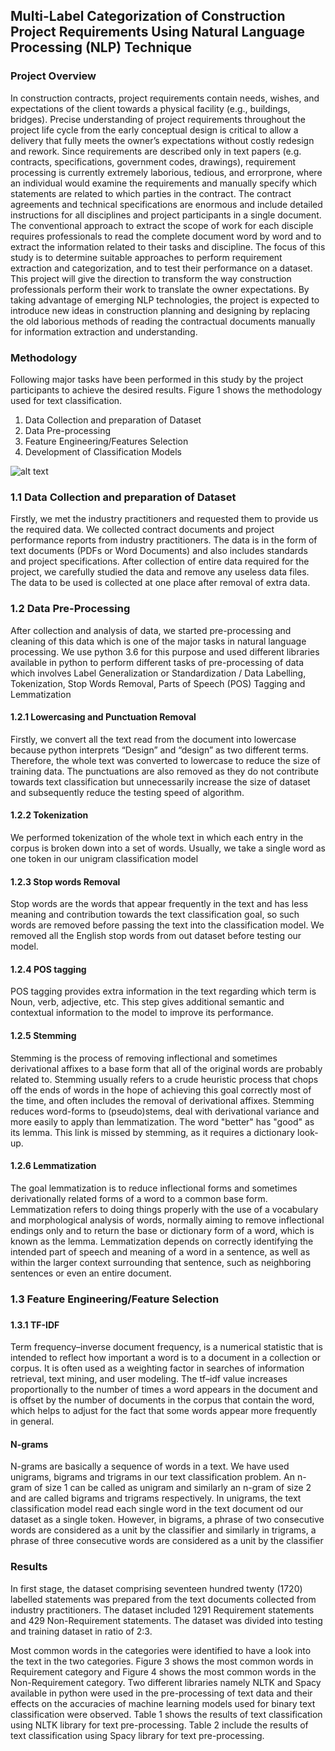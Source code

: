 <h2>Multi-Label Categorization of Construction Project Requirements Using Natural Language Processing (NLP) Technique </h2>

<h3> Project Overview </h3>
In construction contracts, project requirements contain needs, wishes, and expectations of the client towards a physical facility (e.g., buildings, bridges). Precise understanding of project requirements throughout the project life cycle from the early conceptual design is critical to allow a delivery that fully meets the owner’s expectations without costly redesign and rework. Since requirements are described only in text papers (e.g. contracts, specifications, government codes, drawings), requirement processing is currently extremely laborious, tedious, and errorprone, where an individual would examine the requirements and manually specify which statements are related to which parties in the contract. The contract agreements and technical specifications are enormous and include detailed instructions for all disciplines and project participants in a single document. The conventional approach to extract the scope of work for each disciple requires professionals to read the complete document word by word and to extract the information related to their tasks and discipline. The focus of this study is to determine suitable approaches to perform requirement extraction and categorization, and to test their performance on a dataset. This project will give the direction to transform the way construction professionals perform their work to translate the owner expectations. By taking advantage of emerging NLP technologies, the project is expected to introduce new ideas in construction planning and designing by replacing the old laborious methods of reading the contractual documents manually for information extraction and understanding.


<h3> Methodology </h3>
Following major tasks have been performed in this study by the project participants to achieve the desired results. Figure 1 shows the methodology used for text classification.
<ol>
  <li> Data Collection and preparation of Dataset </li>
  <li> Data Pre-processing </li>
  <li> Feature Engineering/Features Selection </li>
  <li> Development of Classification Models  </li>
</ol>

![alt text](sample_image.png)


<h3> 1.1 Data Collection and preparation of Dataset </h3>
Firstly, we met the industry practitioners and requested them to provide us the required data. We collected contract documents and project performance reports from industry practitioners. The data is in the form of text documents (PDFs or Word Documents) and also includes standards and project specifications. After collection of entire data required for the project, we carefully studied the data and remove any useless data files. The data to be used is collected at one place after removal of extra data.

<h3> 1.2 Data Pre-Processing </h3> 
After collection and analysis of data, we started pre-processing and cleaning of this data which is one of the major tasks in natural language processing. We use python 3.6 for this purpose and used different libraries available in python to perform different tasks of pre-processing of data which involves Label Generalization or Standardization / Data Labelling, Tokenization, Stop Words Removal, Parts of Speech (POS) Tagging and Lemmatization


<h4> 1.2.1 Lowercasing and Punctuation Removal </h4>
Firstly, we convert all the text read from the document into lowercase because python interprets “Design” and “design” as two different terms. Therefore, the whole text was converted to lowercase to reduce the size of training data. The punctuations are also removed as they do not contribute towards text classification but unnecessarily increase the size of dataset and subsequently reduce the testing speed of algorithm. 

<h4> 1.2.2 Tokenization  </h4>
We performed tokenization of the whole text in which each entry in the corpus is broken down into a set of words. Usually, we take a single word as one token in our unigram classification model

<h4> 1.2.3 Stop words Removal </h4>
Stop words are the words that appear frequently in the text and has less meaning and contribution towards the text classification goal, so such words are removed before passing the text into the classification model. We removed all the English stop words from out dataset before testing our model.

<h4> 1.2.4 POS tagging  </h4>
POS tagging provides extra information in the text regarding which term is Noun, verb, adjective, etc. This step gives additional semantic and contextual information to the model to improve its performance.

<h4> 1.2.5 Stemming </h4> 
Stemming is the process of removing inflectional and sometimes derivational affixes to a base form that all of the original words are probably related to. Stemming usually refers to a crude heuristic process that chops off the ends of words in the hope of achieving this goal correctly most of the time, and often includes the removal of derivational affixes. Stemming reduces word-forms to (pseudo)stems, deal with derivational variance and more easily to apply than lemmatization. The word "better" has "good" as its lemma. This link is missed by stemming, as it requires a dictionary look-up.

<h4> 1.2.6 Lemmatization </h4>
The goal lemmatization is to reduce inflectional forms and sometimes derivationally related forms of a word to a common base form. Lemmatization refers to doing things properly with the use of a vocabulary and morphological analysis of words, normally aiming to remove inflectional endings only and to return the base or dictionary form of a word, which is known as the lemma. Lemmatization depends on correctly identifying the intended part of speech and meaning of a word in a sentence, as well as within the larger context surrounding that sentence, such as neighboring sentences or even an entire document.

<h3> 1.3 Feature Engineering/Feature Selection <h3>

<h4> 1.3.1 TF-IDF   </h4> 
Term frequency–inverse document frequency, is a numerical statistic that is intended to reflect how important a word is to a document in a collection or corpus. It is often used as a weighting factor in searches of information retrieval, text mining, and user modeling. The tf–idf value increases proportionally to the number of times a word appears in the document and is offset by the number of documents in the corpus that contain the word, which helps to adjust for the fact that some words appear more frequently in general. 

<h4> N-grams </h4>
N-grams are basically a sequence of words in a text. We have used unigrams, bigrams and trigrams in our text classification problem. An n-gram of size 1 can be called as unigram and similarly an n-gram of size 2 and are called bigrams and trigrams respectively. In unigrams, the text classification model read each single word in the text document od our dataset as a single token. However, in bigrams, a phrase of two consecutive words are considered as a unit by the classifier and similarly in trigrams, a phrase of three consecutive words are considered as a unit by the classifier

<h3> Results </h3>

In first stage, the dataset comprising seventeen hundred twenty (1720) labelled statements was prepared from the text documents collected from industry practitioners. The dataset included 1291 Requirement statements and 429 Non-Requirement statements. The dataset was divided into testing and training dataset in ratio of 2:3.

Most common words in the categories were identified to have a look into the text in the two categories. Figure 3 shows the most common words in Requirement category and Figure 4 shows the most common words in the Non-Requirement category. Two different libraries namely NLTK and Spacy available in python were used in the pre-processing of text data and their effects on the accuracies of machine learning models used for binary text classification were observed. Table 1 shows the results of text classification using NLTK library for text pre-processing. Table 2 include the results of text classification using Spacy library for text pre-processing. 




